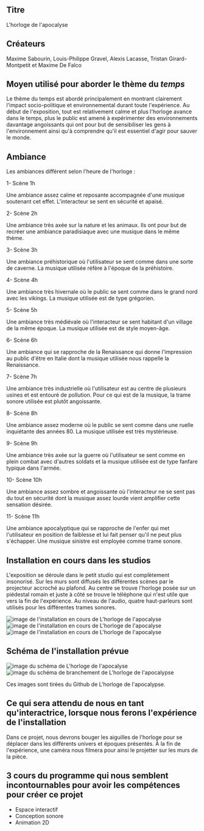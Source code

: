 ## Titre 

L'horloge de l'apocalyse

## Créateurs 

Maxime Sabourin, Louis-Philippe Gravel, Alexis Lacasse, Tristan Girard-Montpetit et Maxime De Falco

## Moyen utilisé pour aborder le thème du *temps* 

Le thème du temps est abordé principalement en montrant clairement l'impact socio-politique et environnemental durant toute l'expérience. Au début de l'exposition, tout est relativement calme et plus l'horloge avance dans le temps, plus le public est amené à expérimenter des environnements davantage angoissants qui ont pour but de sensibiliser les gens à l'environnement ainsi qu'à comprendre qu'il est essentiel d'agir pour sauver le monde. 

## Ambiance

Les ambiances diffèrent selon l'heure de l'horloge :

1- Scène 1h 

Une ambiance assez calme et reposante accompagnée d'une musique soutenant cet effet. L'interacteur se sent en sécurité et apaisé. 

2- Scène 2h 

Une ambiance très axée sur la nature et les animaux. Ils ont pour but de recréer une ambiance paradisiaque avec une musique dans le même thème. 

3- Scène 3h

Une ambiance préhistorique où l'utilisateur se sent comme dans une sorte de caverne. La musique utilisée réfère à l'époque de la préhistoire. 

4- Scène 4h 

Une ambiance très hivernale où le public se sent comme dans le grand nord avec les vikings. La musique utilisée est de type grégorien. 

5- Scène 5h 

Une ambiance très médiévale où l'interacteur se sent habitant d'un village de la même époque. La musique utilisée est de style moyen-âge.

6- Scène 6h 

Une ambiance qui se rapproche de la Renaissance qui donne l'impression au public d'être en Italie dont la musique utilisée nous rappelle la Renaissance. 

7- Scène 7h 

Une ambiance très industrielle où l'utilisateur est au centre de plusieurs usines et est entouré de pollution. Pour ce qui est de la musique, la trame sonore utilisée est plutôt angoissante. 

8- Scène 8h 

Une ambiance assez moderne où le public se sent comme dans une ruelle inquiétante des années 80. La musique utilisée est très mystérieuse. 

9- Scène 9h 

Une ambiance très axée sur la guerre où l'utilisateur se sent comme en plein combat avec d'autres soldats et la musique utilisée est de type fanfare typique dans l'armée.

10- Scène 10h

Une ambiance assez sombre et angoissante où l'interacteur ne se sent pas du tout en sécurité dont la musique assez lourde vient amplifier cette sensation désirée.

11- Scène 11h 

Une ambiance apocalyptique qui se rapproche de l'enfer qui met l'utilisateur en position de faiblesse et lui fait penser qu'il ne peut plus s'échapper. Une musique sinistre est employée comme trame sonore.


## Installation en cours dans les studios

L'exposition se déroule dans le petit studio qui est complètement insonorisé. Sur les murs sont diffusés les différentes scènes par le projecteur accroché au plafond. Au centre se trouve l'horloge posée sur un piédestal romain et juste à côté se trouve le téléphone qui n'est utile que vers la fin de l'expérience. Au niveau de l'audio, quatre haut-parleurs sont utilisés pour les différentes trames sonores. 

![image de l'installation en cours de L'horloge de l'apocalyse](medias/photographies/photo_installation_projet_5.jpg)
![image de l'installation en cours de L'horloge de l'apocalyse](medias/photographies/photo_installation_projet_5.2.jpg)
![image de l'installation en cours de L'horloge de l'apocalyse](medias/photographies/photo_installation_projet_5.3.jpg)

## Schéma de l'installation prévue 

![image du schéma de L'horloge de l'apocalyse](medias/schemas/horloge_apocalypse1.png)
![image du schéma de branchement de L'horloge de l'apocalypse](medias/schemas/horloge_apocalypse2.png)

Ces images sont tirées du Github de L'horloge de l'apocalypse.

## Ce qui sera attendu de nous en tant qu'interactrice, lorsque nous ferons l'expérience de l'installation

Dans ce projet, nous devrons bouger les aiguilles de l'horloge pour se déplacer dans les différents univers et époques présentés. À la fin de l'expérience, une caméra nous filmera pour ainsi le projetter sur les murs de la pièce.

## 3 cours du programme qui nous semblent incontournables pour avoir les compétences pour créer ce projet 

 - Espace interactif
 - Conception sonore
 - Animation 2D
